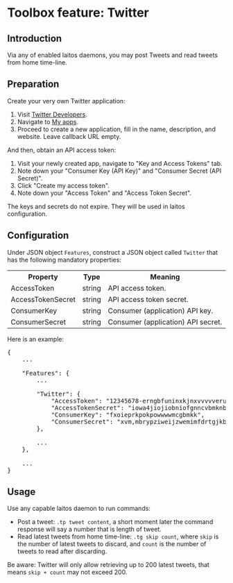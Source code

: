 # Toolbox feature: Twitter

## Introduction
Via any of enabled laitos daemons, you may post Tweets and read tweets from home time-line.

## Preparation
Create your very own Twitter application:
1. Visit [Twitter Developers](https://dev.twitter.com/).
2. Navigate to [My apps](https://apps.twitter.com/).
3. Proceed to create a new application, fill in the name, description, and website. Leave callback URL empty.

And then, obtain an API access token:
1. Visit your newly created app, navigate to "Key and Access Tokens" tab.
2. Note down your "Consumer Key (API Key)" and "Consumer Secret (API Secret)".
3. Click "Create my access token".
4. Note down your "Access Token" and "Access Token Secret".

The keys and secrets do not expire. They will be used in laitos configuration.

## Configuration
Under JSON object `Features`, construct a JSON object called `Twitter` that has the following mandatory properties:
<table>
<tr>
    <th>Property</th>
    <th>Type</th>
    <th>Meaning</th>
</tr>
<tr>
    <td>AccessToken</td>
    <td>string</td>
    <td>API access token.</td>
</tr>
<tr>
    <td>AccessTokenSecret</td>
    <td>string</td>
    <td>API access token secret.</td>
</tr>
<tr>
    <td>ConsumerKey</td>
    <td>string</td>
    <td>Consumer (application) API key.</td>
</tr>
<tr>
    <td>ConsumerSecret</td>
    <td>string</td>
    <td>Consumer (application) API secret.</td>
</tr>
</table>

Here is an example:
<pre>
{
    ...

    "Features": {
        ...

        "Twitter": {
            "AccessToken": "12345678-erngbfuninxkjnxvvvvveruihuiuiersuiiidf",
            "AccessTokenSecret": "iowa4jiojiobniofgnncvbmknbnyrtubyt",
            "ConsumerKey": "fxoieprkpokpowwwwmcgbmkk",
            "ConsumerSecret": "xvm,mbrypziweijzwemimfdrtgjkbmfgmkkm"
        },

        ...
    },

    ...
}
</pre>

## Usage
Use any capable laitos daemon to run commands:
- Post a tweet: `.tp tweet content`, a short moment later the command response will say a number that is length of
  tweet.
- Read latest tweets from home time-line: `.tg skip count`, where `skip` is the number of latest tweets to discard, and
  `count` is the number of tweets to read after discarding.

Be aware: Twitter will only allow retrieving up to 200 latest tweets, that means `skip + count` may not exceed 200.